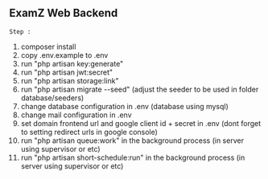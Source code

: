 ## ExamZ Web Backend

    Step :

1. composer install
2. copy .env.example to .env
3. run "php artisan key:generate"
4. run "php artisan jwt:secret"
5. run "php artisan storage:link"
6. run "php artisan migrate --seed" (adjust the seeder to be used in folder database/seeders)
7. change database configuration in .env (database using mysql)
8. change mail configuration in .env
9. set domain frontend url and google client id + secret in .env (dont forget to setting redirect urls in google console)
10. run "php artisan queue:work" in the background process (in server using supervisor or etc)
11. run "php artisan short-schedule:run" in the background process (in server using supervisor or etc)
